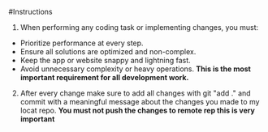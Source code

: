 
#Instructions

1. When performing any coding task or implementing changes, you must:

- Prioritize performance at every step.
- Ensure all solutions are optimized and non-complex.
- Keep the app or website snappy and lightning fast.
- Avoid unnecessary complexity or heavy operations.
**This is the most important requirement for all development work.**

2. After every change make sure to add all changes with git "add ." and commit with a meaningful message about the changes you made to my locat repo. 
**You must not push the changes to remote rep this is very important**


